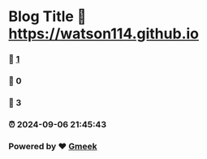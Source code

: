 # Blog Title :link: https://watson114.github.io 
### :page_facing_up: [1](https://watson114.github.io/tag.html) 
### :speech_balloon: 0 
### :hibiscus: 3 
### :alarm_clock: 2024-09-06 21:45:43 
### Powered by :heart: [Gmeek](https://github.com/Meekdai/Gmeek)
